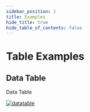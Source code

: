 ```yaml
---
sidebar_position: 1
title: Examples
hide_title: true
hide_table_of_contents: false
---
```


<h1 class="community-header"><span class="gradient">Table Examples</span></h1>

<div class="gallery-container-grid">


## Data Table
<div  class="gallery-item-grid">
    <div class="item-header">
        <p class="lbl">Data Table</p>
    </div>
    <div class="item-body-centered">
<a href="/components/tables/data-table">

![datatable](/img/datatable-medianrent.png)

</a>
</div>
</div>


</div>
